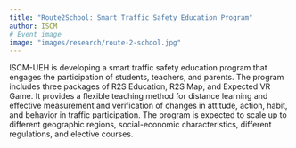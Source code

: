 ```yaml
---
title: "Route2School: Smart Traffic Safety Education Program"
author: ISCM
# Event image
image: "images/research/route-2-school.jpg"
---
```


ISCM-UEH is developing a smart traffic safety education program that engages the participation of students, teachers, and parents. The program includes three packages of R2S Education, R2S Map, and Expected VR Game. It provides a flexible teaching method for distance learning and effective measurement and verification of changes in attitude, action, habit, and behavior in traffic participation. The program is expected to scale up to different geographic regions, social-economic characteristics, different regulations, and elective courses.